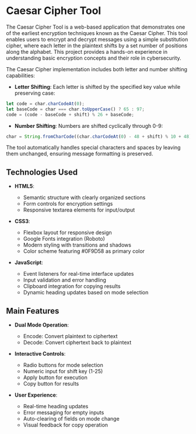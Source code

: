 # Caesar Cipher Tool

The Caesar Cipher Tool is a web-based application that demonstrates one of the earliest encryption techniques known as the Caesar Cipher. This tool enables users to encrypt and decrypt messages using a simple substitution cipher, where each letter in the plaintext shifts by a set number of positions along the alphabet. This project provides a hands-on experience in understanding basic encryption concepts and their role in cybersecurity.

The Caesar Cipher implementation includes both letter and number shifting capabilities:

- **Letter Shifting**: Each letter is shifted by the specified key value while preserving case:
```javascript
let code = char.charCodeAt(0);
let baseCode = char === char.toUpperCase() ? 65 : 97;
code = (code - baseCode + shift) % 26 + baseCode;
```

- **Number Shifting**: Numbers are shifted cyclically through 0-9:
```javascript
char = String.fromCharCode((char.charCodeAt(0) - 48 + shift) % 10 + 48);
```

The tool automatically handles special characters and spaces by leaving them unchanged, ensuring message formatting is preserved.

## Technologies Used
- **HTML5**: 
  - Semantic structure with clearly organized sections
  - Form controls for encryption settings
  - Responsive textarea elements for input/output
  
- **CSS3**: 
  - Flexbox layout for responsive design
  - Google Fonts integration (Roboto)
  - Modern styling with transitions and shadows
  - Color scheme featuring #0F9D58 as primary color
  
- **JavaScript**: 
  - Event listeners for real-time interface updates
  - Input validation and error handling
  - Clipboard integration for copying results
  - Dynamic heading updates based on mode selection

## Main Features
- **Dual Mode Operation**:
  - Encode: Convert plaintext to ciphertext
  - Decode: Convert ciphertext back to plaintext

- **Interactive Controls**:
  - Radio buttons for mode selection
  - Numeric input for shift key (1-25)
  - Apply button for execution
  - Copy button for results

- **User Experience**:
  - Real-time heading updates
  - Error messaging for empty inputs
  - Auto-clearing of fields on mode change
  - Visual feedback for copy operation
